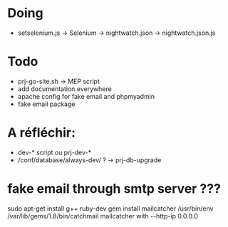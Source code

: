 
# Doing
- setselenium.js   -> Selenium -> nightwatch.json -> nightwatch.json.js

# Todo
- prj-go-site.sh   -> MEP script
- add documentation everywhere
- apache config for fake email and phpmyadmin
- fake email package

# A réfléchir:
- dev-* script ou prj-dev-*
- /conf/database/always-dev/ ? -> prj-db-upgrade

# fake email through smtp server ???
sudo apt-get install g++ ruby-dev
gem install mailcatcher
/usr/bin/env /var/lib/gems/1.8/bin/catchmail
mailcatcher with --http-ip 0.0.0.0
